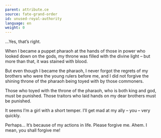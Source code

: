 ```yaml
---
parent: attribute.ce
source: fate-grand-order
id: unused-royal-authority
language: en
weight: 0
---
```


…Yes, that’s right.

When I became a puppet pharaoh at the hands of those in power who looked down on the gods, my throne was filled with the divine light – but more than that, it was stained with blood.

But even though I became the pharaoh, I never forgot the regrets of my brothers who were the young rulers before me, and I did not forgive the shining throne of the pharaoh being toyed with by those commoners.

Those who toyed with the throne of the pharaoh, who is both king and god, must be punished.
Those traitors who laid hands on my dear brothers must be punished.

It seems I’m a girl with a short temper.
I’ll get mad at my ally – you – very quickly.

Perhaps…
It’s because of my actions in life.
Please forgive me.
Ahem. I mean, you shall forgive me!
